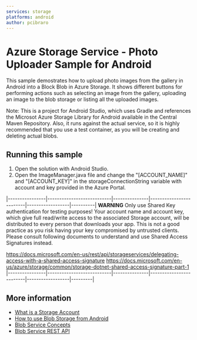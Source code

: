 ```yaml
---
services: storage
platforms: android
author: pcibraro
---
```


# Azure Storage Service - Photo Uploader Sample for Android

This sample demostrates how to upload photo images from the gallery in Android into a Block Blob in Azure Storage. It shows different buttons for performing actions such as
selecting an image from the gallery, uploading an image to the blob storage or listing all the uploaded images.

Note: This is a project for Android Studio, which uses Gradle and references the Microsot Azure Storage Library for Android available in the Central Maven Repository. Also, it runs against the actual service, so it is highly recommended that you use a test container, 
as you will be creating and deleting actual blobs.

## Running this sample

1. Open the solution with Android Studio.
2. Open the ImageManager.java file and change the "[ACCOUNT_NAME]" and "[ACCOUNT_KEY]" in the storageConnectionString variable with account and key provided in the Azure Portal. 


|----------------|---------------------------|---------------|-------------------------|------------------|----------|                                                  **WARNING**
Only use Shared Key authentication for testing purposes! Your account name and account key, which give full read/write access to the associated Storage account, will be distributed to every person that downloads your app. This is not a good practice as you risk having your key compromised by untrusted clients. Please consult following documents to understand and use Shared Access Signatures instead. 

https://docs.microsoft.com/en-us/rest/api/storageservices/delegating-access-with-a-shared-access-signature
https://docs.microsoft.com/en-us/azure/storage/common/storage-dotnet-shared-access-signature-part-1
|----------------|---------------------------|---------------|-------------------------|------------------|---------|

## More information
- [What is a Storage Account](http://azure.microsoft.com/en-us/documentation/articles/storage-whatis-account/)
- [How to use Blob Storage from Android](https://github.com/Azure/azure-storage-android)
- [Blob Service Concepts](http://msdn.microsoft.com/en-us/library/dd179376.aspx)
- [Blob Service REST API](http://msdn.microsoft.com/en-us/library/dd135733.aspx)
